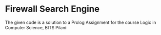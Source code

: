 # Firewall Search Engine

The given code is a solution to a Prolog Assignment for the course Logic in Computer Science, BITS Pilani

